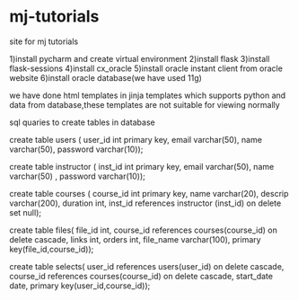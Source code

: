 # mj-tutorials
site for mj tutorials

1)install pycharm and create virtual environment 
2)install flask
3)install flask-sessions
4)install cx_oracle
5)install oracle instant client from oracle website
6)install oracle database(we have used 11g)


we have done html templates in jinja templates which supports python and data from database,these templates are not suitable for viewing normally


sql quaries to create tables in database


create table users (
user_id  int primary key,
email varchar(50),
name varchar(50),
password varchar(10));

create table instructor (
inst_id int primary key,
email varchar(50),
name varchar(50)  ,
password varchar(10));

create table courses (
course_id int primary key,
name varchar(20),
descrip varchar(200),
duration int,
inst_id references instructor (inst_id) on delete set null);

create table files(
file_id int,
course_id references courses(course_id) on delete cascade,
links int,
orders int,
file_name varchar(100),
primary key(file_id,course_id));

create table selects(
user_id references users(user_id) on delete cascade,
course_id references courses(course_id) on delete cascade,
start_date date,
primary key(user_id,course_id));


